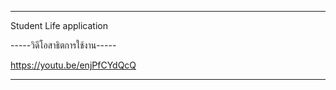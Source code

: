 ******************************
   Student Life application
  
  -----วิดีโอสาธิตการใช้งาน-----
  
 https://youtu.be/enjPfCYdQcQ
******************************

